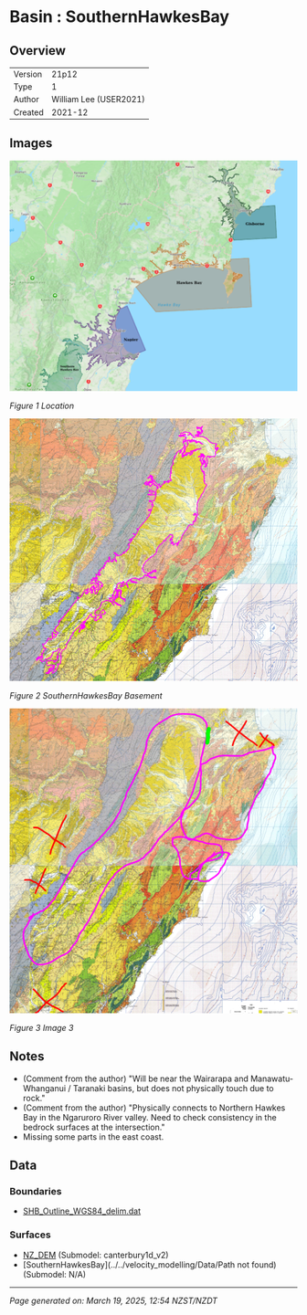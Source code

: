 # Basin : SouthernHawkesBay

## Overview
|         |                     |
|---------|---------------------|
| Version | 21p12           |
| Type    | 1        |
| Author  | William Lee (USER2021)            |
| Created | 2021-12           |


## Images
![](../images/basins/NI_mideast.png)

*Figure 1 Location*

![](../images/basins/southern_hawkes_bay_outline.png)

*Figure 2 SouthernHawkesBay Basement*

![](../images/basins/southern_hawkes_bay_outline_extra.png)

*Figure 3 Image 3*


## Notes
- (Comment from the author) "Will be near the Wairarapa and Manawatu-Whanganui / Taranaki basins, but does not physically touch due to rock."
- (Comment from the author) "Physically connects to Northern Hawkes Bay in the Ngaruroro River valley. Need to check consistency in the bedrock surfaces at the intersection."
- Missing some parts in the east coast.

## Data
### Boundaries
- [SHB_Outline_WGS84_delim.dat](../../velocity_modelling/Data/Basins/Southern_Hawkes_Bay/v21p12/SHB_Outline_WGS84_delim.dat)

### Surfaces
- [NZ_DEM](../../velocity_modelling/Data/DEM/NZ_DEM_HD.in) (Submodel: canterbury1d_v2)
- [SouthernHawkesBay](../../velocity_modelling/Data/Path not found) (Submodel: N/A)

---
*Page generated on: March 19, 2025, 12:54 NZST/NZDT*
